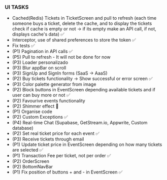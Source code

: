 ### UI TASKS

- Cached(Redis) Tickets in TicketScreen and pull to refresh (each time someone buys a ticket, delete the cache, and to display the tickets check if cache is empty or not -> if its empty make an API call, if not, displays cache's data) ✅
- Interceptor, use of shared preferences to store the token ✅
- Fix tests ✅
- (P1) Pagination in API calls ✅
- (P5) Pull to refresh - It will not be done for now
- (P3) Loader personalizado
- (P3) Blur appBar on scroll
- (P3) SignUp and SignIn forms (SaaS -> AaaS) 
- (P2) Buy tickets functionality -> Show successful or error screen ✅
- (P3) Color palette generator from image
- (P2) Block buttons in EventScreen depending available tickets and if user can buy more or not ✅
- (P2) Favourive events functionality
- (P2) Shimmer effect 🚧
- (P1) Organise code
- (P2) Custom Exceptions ✅
- (P4) Real-time Chat (Supabase, GetStream.io, Appwrite, Custom database)
- (P2) Set real ticket price for each event ✅
- (P3) Receive tickets through email
- (P1) Update ticket price in EventScreen depending on how many tickets are selected ✅
- (P1) Transaction Fee per ticket, not per order ✅
- (P2) OrderScreen
- (P2) BottomNavBar
- (P1) Fix position of buttons + and - in EventScreen ✅